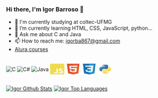 ### Hi there, I'm Igor Barroso 👋

- 🔭 I'm currently studying at coltec-UFMG
- 🌱 I’m currently learning HTML, CSS, JavaScript, python...
- 💬 Ask me about C and Java
- 📫 How to reach me: igorba867@gmail.com
- <a href="https://cursos.alura.com.br/user/igorba867/fullCertificate/6eae8eb7737e6b9bdc12ff98d20f6ae6" target="_blank">Alura courses</a>

<div style="display: inline_block"><br>
  <img align="center" alt="C" height="30" width="40" src="https://cdn.jsdelivr.net/gh/devicons/devicon/icons/c/c-original.svg" />
  <img align="center" alt="C#" height="30" width="40" src="https://cdn.jsdelivr.net/gh/devicons/devicon/icons/csharp/csharp-original.svg" />
  <img align="center" alt="Java" height="30" width="40" src="https://cdn.jsdelivr.net/gh/devicons/devicon/icons/java/java-original.svg" />
  <img align="center" alt="JavaScript" height="30" width="40" src="https://raw.githubusercontent.com/devicons/devicon/master/icons/javascript/javascript-plain.svg">
  <img align="center" alt="HTML" height="30" width="40" src="https://raw.githubusercontent.com/devicons/devicon/master/icons/html5/html5-original.svg">
  <img align="center" alt="CSS" height="30" width="40" src="https://raw.githubusercontent.com/devicons/devicon/master/icons/css3/css3-original.svg">
  <img align="center" alt="Python" height="30" width="40" src="https://raw.githubusercontent.com/devicons/devicon/master/icons/python/python-original.svg">
</div>

## 

<a href="https://github.com/IgorBarrosoAlmeida"><img alt="Igor Github Stats" height="180em" src="https://github-readme-stats.vercel.app/api?username=IgorBarrosoAlmeida&show_icons=true&count_private=true&theme=react&hide_border=true&bg_color=0D1115" /></a> <a href="https://github.com/IgorBarrosoAlmeida"><img alt="Igor Top Languages" height="180em" src="https://github-readme-stats.vercel.app/api/top-langs/?username=IgorBarrosoAlmeida&langs_count=8&count_private=true&layout=compact&theme=react&hide_border=true&bg_color=0D1115" />
</a>


<!--
<a href="https://github.com/IgorBarrosoAlmeida"><img alt="Igor Github Stats" height="180em" src="https://github-readme-stats.vercel.app/api?username=IgorBarrosoAlmeida&show_icons=true&count_private=true&theme=react&hide_border=true&bg_color=0D1115" /></a>
<a href="https://github.com/IgorBarrosoAlmeida"><img alt="Igor Top Languages" height="180em" src="https://github-readme-stats.vercel.app/api/top-langs/?username=IgorBarrosoAlmeida&langs_count=8&count_private=true&layout=compact&theme=react&hide_border=true&bg_color=0D1115" /></a>


<a href="https://github.com/IgorBarrosoAlmeida"><img alt="Igor Github Stats" height="180em" src="https://github-readme-stats.vercel.app/api?username=igorbarrosoalmeida&show_icons=true&theme=radical" /></a>
<a href="https://github.com/IgorBarrosoAlmeida"><img alt="Igor Top Languages" height="180em" src="https://github-readme-stats.vercel.app/api/top-langs/?username=igorbarrosoalmeida&layout=compact&theme=radical&langs_count=8" /></a>

<a href="https://github.com/IgorBarrosoAlmeida"><img alt="Igor Top Languages" height="180em" src="https://github-readme-stats.vercel.app/api/top-langs/?username=igorbarrosoalmeida&langs_count=8&layout=compact&theme=radical" /></a>



![Anurag's GitHub stats](https://github-readme-stats.vercel.app/api?username=igorbarrosoalmeida&show_icons=true&theme=radical)
[![Top Langs](https://github-readme-stats.vercel.app/api/top-langs/?username=igorbarrosoalmeida&layout=compact&theme=radical&langs_count=8)](https://github.com/IgorBarrosoAlmeida)


<a href="https://github.com/IgorBarrosoAlmeida">
<img alt="Igor Top Languages" height="180em" src="https://github-readme-stats.vercel.app/api/top-langs/?username=igorbarrosoalmeida&langs_count=8&count_private=true&layout=compact&theme=react&hide_border=true&bg_color=0D1115" /></a>

![Anurag's GitHub stats](https://github-readme-stats.vercel.app/api?username=igorbarrosoalmeida&show_icons=true&theme=radical) 
[![Top Langs](https://github-readme-stats.vercel.app/api/top-langs/?username=igorbarrosoalmeida&layout=compact&theme=radical&langs_count=8)](https://github.com/IgorBarrosoAlmeida) 

<img src="https://user-images.githubusercontent.com/73097560/115834477-dbab4500-a447-11eb-908a-139a6edaec5c.gif"><br><br>

<a href="https://github.com/IgorBarrosoAlmeida"> <img src="https://github-readme-stats.vercel.app/api?username=igorbarrosoalmeida&include_all_commits=true&show_icons=true&line_height=20&title_color=7A7ADB&icon_color=2234AE&text_color=D3D3D3&bg_color=0,000000,130F40" height="180em"/>
  <img src="https://github-readme-stats.vercel.app/api/top-langs?username=igorbarrosoalmeida&show_icons=true&layout=compact&line_height=20&title_color=7A7ADB&icon_color=2234AE&text_color=D3D3D3&bg_color=0,000000,130F40" height="180em" alt="0xabdulkhalid"/></a>
-->
